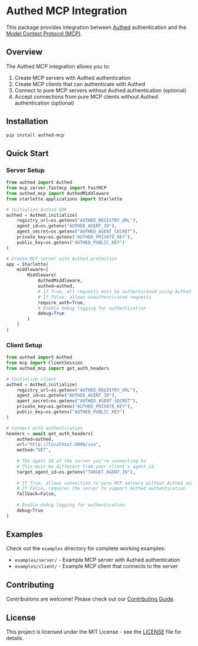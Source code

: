 # Authed MCP Integration

This package provides integration between [Authed](https://getauthed.dev) authentication and the [Model Context Protocol (MCP)](https://github.com/modelcontextprotocol).

## Overview

The Authed MCP integration allows you to:

1. Create MCP servers with Authed authentication
2. Create MCP clients that can authenticate with Authed
3. Connect to pure MCP servers without Authed authentication (optional)
4. Accept connections from pure MCP clients without Authed authentication (optional)

## Installation

```bash
pip install authed-mcp
```

## Quick Start

### Server Setup

```python
from authed import Authed
from mcp.server.fastmcp import FastMCP
from authed_mcp import AuthedMiddleware
from starlette.applications import Starlette

# Initialize Authed SDK
authed = Authed.initialize(
    registry_url=os.getenv("AUTHED_REGISTRY_URL"),
    agent_id=os.getenv("AUTHED_AGENT_ID"),
    agent_secret=os.getenv("AUTHED_AGENT_SECRET"),
    private_key=os.getenv("AUTHED_PRIVATE_KEY"),
    public_key=os.getenv("AUTHED_PUBLIC_KEY")
)

# Create MCP server with Authed protection
app = Starlette(
    middleware=[
        Middleware(
            AuthedMiddleware,
            authed=authed,
            # If True, all requests must be authenticated using Authed
            # If False, allows unauthenticated requests
            require_auth=True,
            # Enable debug logging for authentication
            debug=True
        )
    ]
)
```

### Client Setup

```python
from authed import Authed
from mcp import ClientSession
from authed_mcp import get_auth_headers

# Initialize client
authed = Authed.initialize(
    registry_url=os.getenv("AUTHED_REGISTRY_URL"),
    agent_id=os.getenv("AUTHED_AGENT_ID"),
    agent_secret=os.getenv("AUTHED_AGENT_SECRET"),
    private_key=os.getenv("AUTHED_PRIVATE_KEY"),
    public_key=os.getenv("AUTHED_PUBLIC_KEY")
)

# Connect with authentication
headers = await get_auth_headers(
    authed=authed,
    url="http://localhost:8000/sse",
    method="GET",
    
    # The agent ID of the server you're connecting to
    # This must be different from your client's agent_id
    target_agent_id=os.getenv("TARGET_AGENT_ID"),
    
    # If True, allows connection to pure MCP servers without Authed authentication
    # If False, requires the server to support Authed authentication
    fallback=False,
    
    # Enable debug logging for authentication
    debug=True
)
```

## Examples

Check out the `examples` directory for complete working examples:

- `examples/server/` - Example MCP server with Authed authentication
- `examples/client/` - Example MCP client that connects to the server

## Contributing

Contributions are welcome! Please check out our [Contributing Guide](CONTRIBUTING.md).

## License

This project is licensed under the MIT License - see the [LICENSE](LICENSE) file for details.
